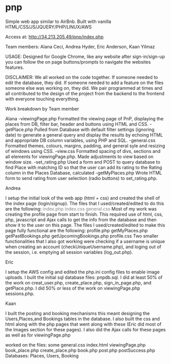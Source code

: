 # pnp
Simple web app similar to AirBnb.
Built with vanilla HTML/CSS/JS/JQUERY/PHP/LINUX/AWS

Access at: http://34.213.205.49/pnp/index.php

Team members: Alana Ceci, Andrea Hyder, Eric Anderson, Kaan Yilmaz


USAGE: Designed for Google Chrome, like any website after sign-in/sign-up you can follow the on page buttons/prompts to navigate the websites features.

DISCLAIMER: We all worked on the code together. If someone needed to edit the database, they did. If someone needed to add a feature on the files someone else was working on, they did. We pair programmed at times and all contributed to the design of the project from the backend to the frontend with everyone touching everything. 

Work breakdown by Team member


Alana
-viewingPage.php
Formatted the viewing page of PnP, displaying the places from DB, filter bar, header and buttons using HTML and CSS. 
-getPlace.php
Pulled from Database with default filter settings (ignoring date) to generate a general query and display the results by echoing HTML and appropriate DB column variables, using PHP and SQL. 
-general.css
Formatted themes, colours, margins, padding, and general syle and resizing of windows using CSS.
-view.css
Formatted spacing of divs, sections and all elements for viewingPage.php. Made adjustments to view based on window size.
-set_rating.php
Used a form and POST to query database to find Place with matching ID so that the user can add its rating to the Rating column in the Places Database, calculated 
-getMyPlaces.php
Wrote HTML form to send rating from user selection (radio buttons) to set_rating.php.


Andrea

I setup the initial look of the web app (html + css) and created the shell of the index page (login/signup). The files that I used/created/edited to do this are the following: 
<span style="color:grey">index.php
index.css
general.css</span>
Most of my work was creating the profile page from start to finish. This required use of html, css, php, javascript and Ajax calls to get the info from the database and then show it to the user on this page. The files I used/created/edited to make this page fully functional are the following: 
profile.php
getMyPlaces.php
getPastBookings.php
getUpcomingBookings.php
profile.css
Two smaller functionalities that I also got working were checking if a username is unique when creating an account (checkUniqueUsername.php), and loging out of the session, i.e. emptying all session variables (log_out.php).


Eric

I setup the AWS config and edited the php.ini config files to enable image uploads. I built the initial sql database files: pnpdb.sql. I did at least 50% of the work on creat_user.php, create_place.php, sign_in_page.php, and getPlace.php. I did 50% or less of the work on viewingPage.php sessions.php. 




Kaan

I built the posting and booking mechanisms this meant designing the Users,Places,and Bookings tables in the database.
I also built the css and html along with the php pages that went along with these (Eric did most of the Images section for these pages). I also did the Ajax calls for these pages as well as for viewingPage.php

worked on the files:
  some general.css
  index.html
  viewingPage.php
  book_place.php
  create_place.php
  book.php
  post.php
  postSuccess.php
  Databases: Places, Users, Booking
